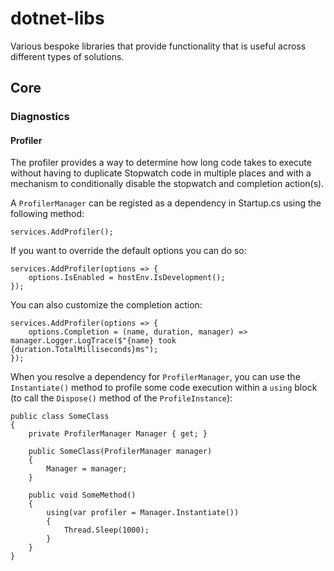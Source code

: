 # dotnet-libs
Various bespoke libraries that provide functionality that is useful across different types of solutions.

## Core

### Diagnostics

#### Profiler
The profiler provides a way to determine how long code takes to execute without having to duplicate Stopwatch code in multiple places and with a mechanism to conditionally disable the stopwatch and completion action(s).

A `ProfilerManager` can be registed as a dependency in Startup.cs using the following method:

    services.AddProfiler();

If you want to override the default options you can do so:

    services.AddProfiler(options => {
        options.IsEnabled = hostEnv.IsDevelopment();
    });

You can also customize the completion action:

    services.AddProfiler(options => {
        options.Completion = (name, duration, manager) => manager.Logger.LogTrace($"{name} took {duration.TotalMilliseconds}ms");
    });

When you resolve a dependency for `ProfilerManager`, you can use the `Instantiate()` method to profile some code execution within a `using` block (to call the `Dispose()` method of the `ProfileInstance`):

    public class SomeClass
    {
        private ProfilerManager Manager { get; }

        public SomeClass(ProfilerManager manager)
        {
            Manager = manager;
        }

        public void SomeMethod()
        {
            using(var profiler = Manager.Instantiate())
            {
                Thread.Sleep(1000);
            }
        }
    }